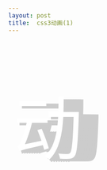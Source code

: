```yaml
---
layout: post
title:  css3动画(1)
---
```


<style>
.css3 {
  margin:80px 10px;
  font-size: 10em;
  color: #fff;
  animation: my 2s ease-in-out infinite alternate;
}

@keyframes my {
   0% {text-shadow: 5px 5px #ccc, 10px 5px #ccc, 15px 5px #ccc, 20px 5px #ccc , 25px 5px #ccc, 30px 5px #ccc, 35px 5px #ccc, 40px 5px #ccc;}
   100% {text-shadow: -15px -10px #ccc, -20px -10px #ccc, -25px -10px #ccc, -30px -10px #ccc , -35px -10px #ccc, -40px -10px #ccc, -45px -10px #ccc, -50px -10px #ccc;}
}

</style>
<p class= "css3">动</p>